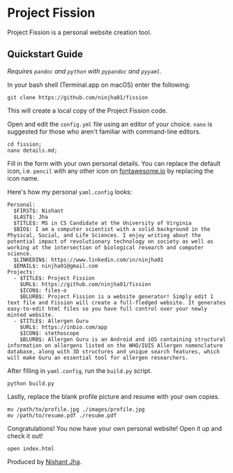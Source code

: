 # Project Fission #

Project Fission is a personal website creation tool. 

## Quickstart Guide ##

*Requires `pandoc` and `python` with `pypandoc` and `pyyaml`.*

In your bash shell (Terminal.app on macOS) enter the following:

`git clone https://github.com/ninjha01/fission`

This will create a local copy of the Project Fission code.

Open and edit the `config.yml` file using an editor of your choice. `nano` is suggested for those who aren't familiar with command-line editors.

```
cd fission;
nano details.md;
```

Fill in the form with your own personal details. You can replace the default icon, i.e. `pencil` with any other icon on [fontawesome.io](http://fontawesome.io/icons/) by replacing the icon name.

Here's how my personal `yaml.config` looks:

```
Personal:
  $FIRST$: Nishant
  $LAST$: Jha
  $TITLE$: MS in CS Candidate at the University of Virginia
  $BIO$: I am a computer scientist with a solid background in the Physical, Social, and Life Sciences. I enjoy writing about the potential impact of revolutionary technology on society as well as working at the intersection of biological research and computer science.
  $LINKEDIN$: https://www.linkedin.com/in/ninjha01
  $EMAIL$: ninjha01@gmail.com
Projects:
  - $TITLE$: Project Fission
    $URL$: https://github.com/ninjha01/fission
    $ICON$: files-o
    $BLURB$: Project Fission is a website generator! Simply edit 1 text file and Fission will create a full-fledged website. It generates easy-to-edit html files so you have full control over your newly minted website.
  - $TITLE$: Allergen Guru
    $URL$: https://inbio.com/app
    $ICON$: stethoscope
    $BLURB$: Allergen Guru is an Android and iOS containing structural information on allergens listed on the WHO/IUIS Allergen nomenclature database, along with 3D structures and unique search features, which will make Guru an essential tool for allergen researchers.
```

After filling in `yaml.config`, run the `build.py` script.

`python build.py`

Lastly, replace the blank profile picture and resume with your own copies.

```
mv /path/to/profile.jpg ./images/profile.jpg
mv /path/to/resume.pdf ./resume.pdf
``` 

Congratulations! You now have your own personal website! Open it up and check it out!

`open index.html`

Produced by [Nishant Jha][my website].

[my website]: https://ninjha01.github.io/
